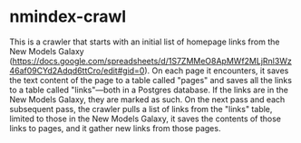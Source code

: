 # nmindex-crawl

This is a crawler that starts with an initial list of homepage links from the New Models Galaxy (https://docs.google.com/spreadsheets/d/1S7ZMMeO8ApMWf2MLjRnl3Wz46af09CYd2Adqd6ttCro/edit#gid=0). On each page it encounters, it saves the text content of the page to a table called "pages" and saves all the links to a table called "links"—both in a Postgres database. If the links are in the New Models Galaxy, they are marked as such. On the next pass and each subsequent pass, the crawler pulls a list of links from the "links" table, limited to those in the New Models Galaxy, it saves the contents of those links to pages, and it gather new links from those pages.
